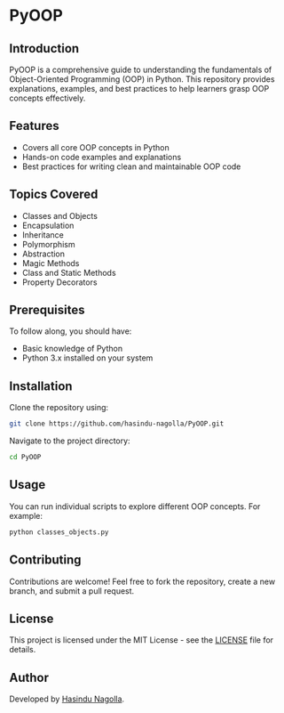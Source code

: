 # PyOOP

## Introduction
PyOOP is a comprehensive guide to understanding the fundamentals of Object-Oriented Programming (OOP) in Python. This repository provides explanations, examples, and best practices to help learners grasp OOP concepts effectively.

## Features
- Covers all core OOP concepts in Python
- Hands-on code examples and explanations
- Best practices for writing clean and maintainable OOP code

## Topics Covered
- Classes and Objects
- Encapsulation
- Inheritance
- Polymorphism
- Abstraction
- Magic Methods
- Class and Static Methods
- Property Decorators

## Prerequisites
To follow along, you should have:
- Basic knowledge of Python
- Python 3.x installed on your system

## Installation
Clone the repository using:
```bash
git clone https://github.com/hasindu-nagolla/PyOOP.git
```

Navigate to the project directory:
```bash
cd PyOOP
```

## Usage
You can run individual scripts to explore different OOP concepts. For example:
```bash
python classes_objects.py
```

## Contributing
Contributions are welcome! Feel free to fork the repository, create a new branch, and submit a pull request.

## License
This project is licensed under the MIT License - see the [LICENSE](LICENSE) file for details.

## Author
Developed by [Hasindu Nagolla](https://github.com/hasindu-nagolla).
